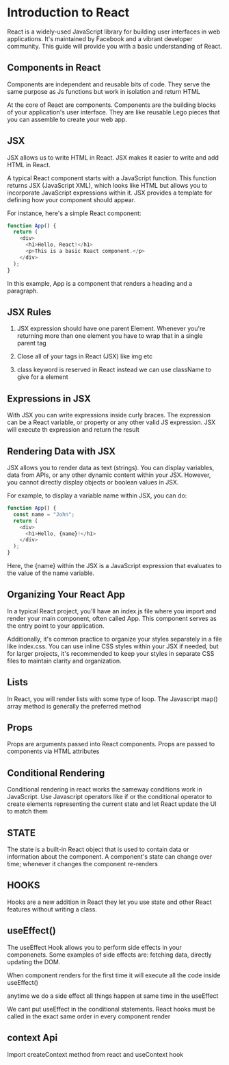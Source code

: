 # Introduction to React

React is a widely-used JavaScript library for building user interfaces in web applications. It's maintained by Facebook and a vibrant developer community. This guide will provide you with a basic understanding of React.

## Components in React

Components are independent and reusable bits of code. They serve the same purpose as Js functions but work in isolation and return HTML

At the core of React are components. Components are the building blocks of your application's user interface. They are like reusable Lego pieces that you can assemble to create your web app.

## JSX

JSX allows us to write HTML in React.
JSX makes it easier to write and add HTML in React.

A typical React component starts with a JavaScript function. This function returns JSX (JavaScript XML), which looks like HTML but allows you to incorporate JavaScript expressions within it. JSX provides a template for defining how your component should appear.

For instance, here's a simple React component:
```javascript
function App() {
  return (
    <div>
      <h1>Hello, React!</h1>
      <p>This is a basic React component.</p>
    </div>
  );
}
```
In this example, App is a component that renders a heading and a paragraph.

## JSX Rules

1. JSX expression should have one parent Element. Whenever you're returning more than one element you have to wrap that in a single parent tag

2. Close all of your tags in React (JSX) like img etc

3. class keyword is reserved in React instead we can use className to give for a element

## Expressions in JSX

With JSX you can write expressions inside curly braces. The expression can be a React variable, or property or any other valid JS expression. JSX will execute th expression and return the result

## Rendering Data with JSX

JSX allows you to render data as text (strings). You can display variables, data from APIs, or any other dynamic content within your JSX. However, you cannot directly display objects or boolean values in JSX.

For example, to display a variable name within JSX, you can do:

```javascript
function App() {
  const name = "John";
  return (
    <div>
      <h1>Hello, {name}!</h1>
    </div>
  );
}
```
Here, the {name} within the JSX is a JavaScript expression that evaluates to the value of the name variable.

## Organizing Your React App
In a typical React project, you'll have an index.js file where you import and render your main component, often called App. This component serves as the entry point to your application.

Additionally, it's common practice to organize your styles separately in a file like index.css. You can use inline CSS styles within your JSX if needed, but for larger projects, it's recommended to keep your styles in separate CSS files to maintain clarity and organization.

## Lists

In React, you will render lists with some type of loop. The Javascript map() array method is generally the preferred method

## Props

Props are arguments passed into React components. Props are passed to components via HTML attributes

## Conditional Rendering

Conditional rendering in react works the sameway conditions work in JavaScript. Use Javascript operators like if or the conditional operator to create elements representing the current state and let React update the UI to match them

## STATE

The state is a built-in React object that is used to contain data or information about the component. A component's state can change over time; whenever it changes the component re-renders

## HOOKS

Hooks are a new addition in React they let you use state and other React features without writing a class.

## useEffect()

The useEffect Hook allows you to perform side effects in your componenets. Some examples of side effects are: fetching data, directly updating the DOM.

When component renders for the first time it will execute all the code inside useEffect()

anytime we do a side effect all things happen at same time in the useEffect

We cant put useEffect in the conditional statements. React hooks must be called in the exact same order in every component render

## context Api

Import createContext method from react 
and useContext hook